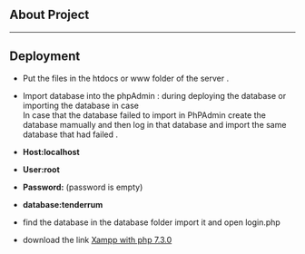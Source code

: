 <h2>About Project</h2>



<hr>
<h2>Deployment</h2>

+ Put the files in the htdocs or www folder of the server .
+ Import database into the phpAdmin : during deploying the database or importing the database in case <br> In case that the database failed to import in PhPAdmin create the database mamually and then log in that database and import the same database that had failed .
+ <strong>Host:localhost</strong>
+ <strong>User:root</strong>
+ <strong>Password:</strong> (password is empty)
+ <strong>database:tenderrum</strong>

+ find the database in the database folder import it and open login.php

+ download the link <a href="https://www.google.com/url?sa=t&rct=j&q=&esrc=s&source=web&cd=1&cad=rja&uact=8&ved=2ahUKEwjS1Yyc79bfAhVATBUIHWLBDeoQFjAAegQICRAB&url=https%3A%2F%2Fwww.apachefriends.org%2Fdownload.html&usg=AOvVaw0FJaxz5J9FUgyQIdXelZ6c">Xampp with php 7.3.0 </a>




